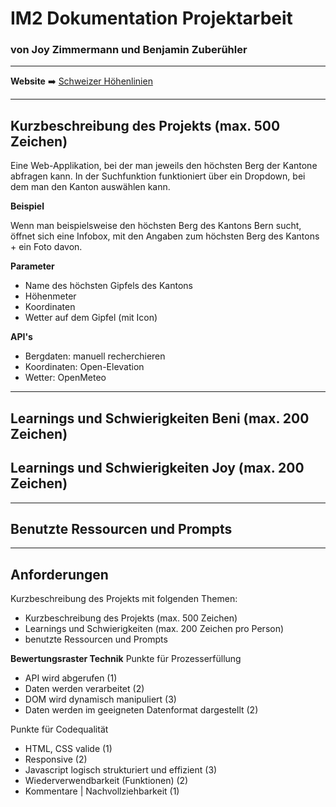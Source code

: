 # IM2 Dokumentation Projektarbeit
### von Joy Zimmermann und Benjamin Zuberühler
---

 **Website** ➡️ [Schweizer Höhenlinien](https://mmp-im2.benizubi.ch)

 ---

## Kurzbeschreibung des Projekts (max. 500 Zeichen)

Eine Web-Applikation, bei der man jeweils den höchsten Berg der Kantone abfragen kann. In der Suchfunktion funktioniert über ein Dropdown, bei dem man den Kanton auswählen kann.

**Beispiel**

Wenn man beispielsweise den höchsten Berg des Kantons Bern sucht, öffnet sich eine Infobox, mit den Angaben zum höchsten Berg des Kantons + ein Foto davon.

**Parameter**

- Name des höchsten Gipfels des Kantons
- Höhenmeter
- Koordinaten
- Wetter auf dem Gipfel (mit Icon)

**API's**

- Bergdaten: manuell recherchieren
- Koordinaten: Open-Elevation
- Wetter: OpenMeteo

---

## Learnings und Schwierigkeiten Beni (max. 200 Zeichen)

## Learnings und Schwierigkeiten Joy (max. 200 Zeichen)

---
## Benutzte Ressourcen und Prompts 

---

## Anforderungen
Kurzbeschreibung des Projekts mit folgenden Themen:
- Kurzbeschreibung des Projekts (max. 500 Zeichen)
- Learnings und Schwierigkeiten (max. 200 Zeichen pro Person)
- benutzte Ressourcen und Prompts

**Bewertungsraster Technik**
Punkte für Prozesserfüllung
- API wird abgerufen (1)
- Daten werden verarbeitet (2)
- DOM wird dynamisch manipuliert (3)
- Daten werden im geeigneten Datenformat dargestellt (2)

Punkte für Codequalität
- HTML, CSS valide (1)
- Responsive (2)
- Javascript logisch strukturiert und effizient (3)
- Wiederverwendbarkeit (Funktionen) (2)
- Kommentare | Nachvollziehbarkeit (1)
